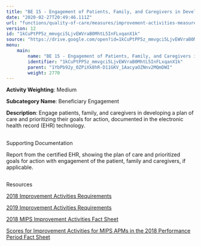 ```yaml
---
title: "BE 15 - Engagement of Patients, Family, and Caregivers in Developing a Plan of Care"
date: "2020-02-27T20:49:46.111Z"
url: "functions/quality-of-care/measures/improvement-activities-measures/2018-improvement-activities/be-15-engagement-of-patients-family-and-caregivers-in-developing-a-plan-of-care.html"
version: 12
id: "1kCuPtPP5z_mmvgci5LjvEWVraB0MhtL5InFLxqanX1k"
source: "https://drive.google.com/open?id=1kCuPtPP5z_mmvgci5LjvEWVraB0MhtL5InFLxqanX1k"
menu:
    main:
        name: "BE 15 - Engagement of Patients, Family, and Caregivers in Developing a Plan of Care"
        identifier: "1kCuPtPP5z_mmvgci5LjvEWVraB0MhtL5InFLxqanX1k"
        parent: "1YbPb92y_0ZPiXk8hR-D11GKV_1AacyaOZNnv2MQmDWI"
        weight: 2770
---
```









**Activity Weighting**: Medium

**Subcategory Name**: Beneficiary Engagement

**Description**: Engage patients, family, and caregivers in developing a plan of care and prioritizing their goals for action, documented in the electronic health record (EHR) technology.







## 

Supporting Documentation

Report from the certified EHR, showing the plan of care and prioritized goals for action with engagement of the patient, family and caregivers, if applicable.







## 

Resources

[2018 Improvement Activities Requirements](https://qpp.cms.gov/mips/improvement-activities?py=2018)

[2019 Improvement Activities Requirements](https://qpp.cms.gov/mips/improvement-activities?py=2019)

[2018 MIPS Improvement Activities Fact Sheet](https://qpp.cms.gov/resource/2018%20MIPS%20Improvement%20Activities%20Fact%20Sheet)

[Scores for Improvement Activities for MIPS APMs in the 2018 Performance Period Fact Sheet](https://qpp.cms.gov/resource/2018%20MIPS%20APMs%20improvement%20Activities%20scores%20fact%20sheet)


